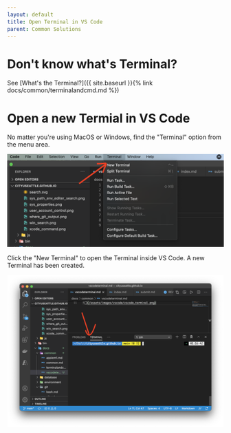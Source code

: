 ```yaml
---
layout: default
title: Open Terminal in VS Code
parent: Common Solutions
---
```


# Don't know what's Terminal?

See [What's the Terminal?]({{ site.baseurl }}{% link docs/common/terminalandcmd.md %})

# Open a new Termial in VS Code

No matter you're using MacOS or Windows, find the "Terminal" option from the menu area. 

![](/assets/images/vscode/vscode_terminal.png)


Click the "New Terminal" to open the Terminal inside VS Code. A new Terminal has been created.

![](/assets/images/vscode/vscode_terminal_window.png)